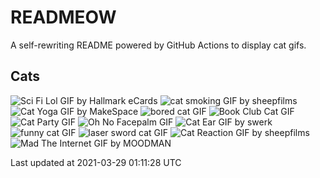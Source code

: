 # READMEOW

A self-rewriting README powered by GitHub Actions to display cat gifs.

## Cats

![Sci Fi Lol GIF by Hallmark eCards](https://media3.giphy.com/media/BzyTuYCmvSORqs1ABM/200.gif?cid=a0cc1d54or3iox4zz0iw8s6ki1giw6ev6rcg15hnu2yqurrb&rid=200.gif)
![cat smoking GIF by sheepfilms](https://media2.giphy.com/media/3o6Zt481isNVuQI1l6/200.gif?cid=a0cc1d54or3iox4zz0iw8s6ki1giw6ev6rcg15hnu2yqurrb&rid=200.gif)
![Cat Yoga GIF by MakeSpace](https://media0.giphy.com/media/xUPGcyi4YxcZp8dWZq/200.gif?cid=a0cc1d54or3iox4zz0iw8s6ki1giw6ev6rcg15hnu2yqurrb&rid=200.gif)
![bored cat GIF](https://media0.giphy.com/media/mlvseq9yvZhba/200.gif?cid=a0cc1d54or3iox4zz0iw8s6ki1giw6ev6rcg15hnu2yqurrb&rid=200.gif)
![Book Club Cat GIF](https://media4.giphy.com/media/1iu8uG2cjYFZS6wTxv/200.gif?cid=a0cc1d54or3iox4zz0iw8s6ki1giw6ev6rcg15hnu2yqurrb&rid=200.gif)
![Cat Party GIF](https://media2.giphy.com/media/jpbnoe3UIa8TU8LM13/200.gif?cid=a0cc1d54or3iox4zz0iw8s6ki1giw6ev6rcg15hnu2yqurrb&rid=200.gif)
![Oh No Facepalm GIF](https://media2.giphy.com/media/yFQ0ywscgobJK/200.gif?cid=a0cc1d54or3iox4zz0iw8s6ki1giw6ev6rcg15hnu2yqurrb&rid=200.gif)
![Cat Ear GIF by swerk](https://media2.giphy.com/media/MCfhrrNN1goH6/200.gif?cid=a0cc1d54or3iox4zz0iw8s6ki1giw6ev6rcg15hnu2yqurrb&rid=200.gif)
![funny cat GIF](https://media0.giphy.com/media/13CoXDiaCcCoyk/200.gif?cid=a0cc1d54or3iox4zz0iw8s6ki1giw6ev6rcg15hnu2yqurrb&rid=200.gif)
![laser sword cat GIF](https://media4.giphy.com/media/q1MeAPDDMb43K/200.gif?cid=a0cc1d54or3iox4zz0iw8s6ki1giw6ev6rcg15hnu2yqurrb&rid=200.gif)
![Cat Reaction GIF by sheepfilms](https://media0.giphy.com/media/1KoN1DMBnCMWk/200.gif?cid=a0cc1d54or3iox4zz0iw8s6ki1giw6ev6rcg15hnu2yqurrb&rid=200.gif)
![Mad The Internet GIF by MOODMAN](https://media1.giphy.com/media/VbnUQpnihPSIgIXuZv/200.gif?cid=a0cc1d54or3iox4zz0iw8s6ki1giw6ev6rcg15hnu2yqurrb&rid=200.gif)


Last updated at 2021-03-29 01:11:28 UTC